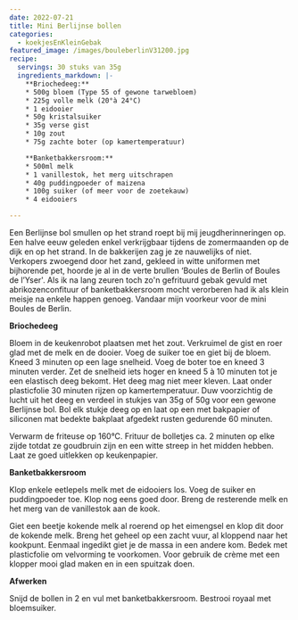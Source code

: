 ```yaml
---
date: 2022-07-21
title: Mini Berlijnse bollen
categories:
  - koekjesEnKleinGebak
featured_image: /images/bouleberlinV31200.jpg
recipe:
  servings: 30 stuks van 35g
  ingredients_markdown: |-
    **Briochedeeg:**
    * 500g bloem (Type 55 of gewone tarwebloem)    * 225g volle melk (20°à 24°C)    * 1 eidooier    * 50g kristalsuiker    * 35g verse gist    * 10g zout    * 75g zachte boter (op kamertemperatuur)
    **Banketbakkersroom:**
    * 500ml melk
    * 1 vanillestok, het merg uitschrapen
    * 40g puddingpoeder of maizena
    * 100g suiker (of meer voor de zoetekauw)
    * 4 eidooiers 

---
```

Een Berlijnse bol smullen op het strand roept bij mij jeugdherinneringen op.
Een halve eeuw geleden enkel verkrijgbaar tijdens de zomermaanden op de dijk en op het strand. In de bakkerijen zag je ze nauwelijks of niet.
Verkopers zwoegend door het zand, gekleed in witte uniformen met bijhorende pet, hoorde je al in de verte brullen ‘Boules de Berlin of Boules de l’Yser'. 
Als ik na lang zeuren toch zo'n gefrituurd gebak gevuld met abrikozenconfituur of banketbakkersroom mocht verorberen had ik als klein meisje na enkele happen genoeg. 
Vandaar mijn voorkeur voor de mini Boules de Berlin.

<!--more-->

**Briochedeeg**

Bloem in de keukenrobot plaatsen met het zout. Verkruimel de gist en roer glad met de melk en de dooier. Voeg de suiker toe en giet bij de bloem.Kneed 3 minuten op een lage snelheid.Voeg de boter toe en kneed 3 minuten verder. Zet de snelheid iets hoger en kneed 5 à 10 minuten tot je een elastisch deeg bekomt. Het deeg mag niet meer kleven.Laat onder plasticfolie 30 minuten rijzen op kamertemperatuur.
Duw voorzichtig de lucht uit het deeg en verdeel in stukjes van 35g of 50g voor een gewone  Berlijnse bol.
Bol elk stukje deeg op en laat op een met bakpapier of siliconen mat bedekte bakplaat afgedekt rusten gedurende 60 minuten.

Verwarm de friteuse op 160°C.
Frituur de bolletjes ca. 2 minuten op elke zijde totdat ze goudbruin zijn en een witte streep in het midden hebben.
Laat ze goed uitlekken op keukenpapier.

**Banketbakkersroom**

Klop enkele eetlepels melk met de eidooiers los. Voeg de suiker en puddingpoeder toe. Klop nog eens goed door.
Breng de resterende melk en het merg van de vanillestok aan de kook.

Giet een beetje kokende melk al roerend op het eimengsel en klop dit door de kokende melk. Breng het geheel op een zacht vuur, al kloppend naar het kookpunt.
Eenmaal ingedikt giet je de massa in een andere kom.
Bedek met plasticfolie om velvorming te voorkomen.
Voor gebruik de crème met een klopper mooi glad maken en in een spuitzak doen.

**Afwerken**

Snijd de bollen in 2 en vul met banketbakkersroom.
Bestrooi royaal met bloemsuiker.







